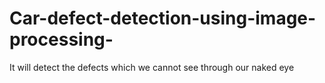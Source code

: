 # Car-defect-detection-using-image-processing-
It will detect the defects which we cannot see through our naked eye
